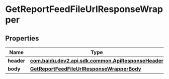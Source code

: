 

# GetReportFeedFileUrlResponseWrapper


## Properties

Name | Type | Description | Notes
------------ | ------------- | ------------- | -------------
**header** | [**com.baidu.dev2.api.sdk.common.ApiResponseHeader**](com.baidu.dev2.api.sdk.common.ApiResponseHeader.md) |  |  [optional]
**body** | [**GetReportFeedFileUrlResponseWrapperBody**](GetReportFeedFileUrlResponseWrapperBody.md) |  |  [optional]



